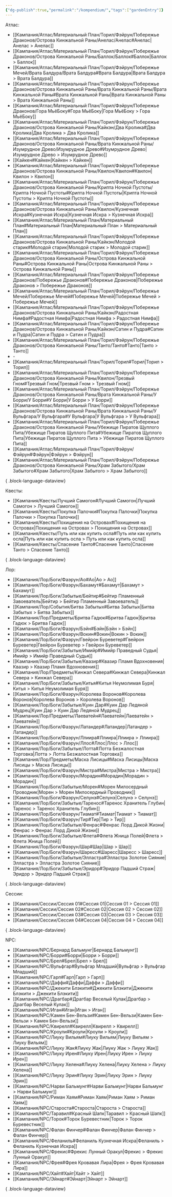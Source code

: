 ```yaml
---
{"dg-publish":true,"permalink":"/kompendium/","tags":["gardenEntry"]}
---
```



Атлас:
- [[Кампания/Атлас/Материальный План/Торил/Фэйрун/Побережье Драконов/Острова Кинжальной Раны/Анелас/Анелас#Анелас\|Анелас > Анелас]]
- [[Кампания/Атлас/Материальный План/Торил/Фэйрун/Побережье Драконов/Острова Кинжальной Раны/Баллок/Баллок#Баллок\|Баллок > Баллок]]
- [[Кампания/Атлас/Материальный План/Торил/Фэйрун/Побережье Мечей/Врата Балдура/Врата Балдура#Врата Балдура\|Врата Балдура > Врата Балдура]]
- [[Кампания/Атлас/Материальный План/Торил/Фэйрун/Побережье Драконов/Острова Кинжальной Раны/Врата Кинжальной Раны/Врата Кинжальной Раны#Врата Кинжальной Раны\|Врата Кинжальной Раны > Врата Кинжальной Раны]]
- [[Кампания/Атлас/Материальный План/Торил/Фэйрун/Побережье Драконов/Гора МьёБоку#Гора МьёБоку\|Гора МьёБоку > Гора МьёБоку]]
- [[Кампания/Атлас/Материальный План/Торил/Фэйрун/Побережье Драконов/Острова Кинжальной Раны/Кайкэн/Два Кролика#Два Кролика\|Два Кролика > Два Кролика]]
- [[Кампания/Атлас/Материальный План/Торил/Фэйрун/Побережье Драконов/Острова Кинжальной Раны/Врата Кинжальной Раны/Изумрудное Древо/Изумрудное Древо#Изумрудное Древо\|Изумрудное Древо > Изумрудное Древо]]
- [[Кайкен#Кайкен\|Кайкен > Кайкен]]
- [[Кампания/Атлас/Материальный План/Торил/Фэйрун/Побережье Драконов/Острова Кинжальной Раны/Квилон/Квилон#Квилон\|Квилон > Квилон]]
- [[Кампания/Атлас/Материальный План/Торил/Фэйрун/Побережье Драконов/Острова Кинжальной Раны/Крипта Ночной Пустоты/Крипта Ночной Пустоты#Крипта Ночной Пустоты\|Крипта Ночной Пустоты > Крипта Ночной Пустоты]]
- [[Кампания/Атлас/Материальный План/Торил/Фэйрун/Побережье Драконов/Острова Кинжальной Раны/Квилон/Кузнечная Искра#Кузнечная Искра\|Кузнечная Искра > Кузнечная Искра]]
- [[Кампания/Атлас/Материальный План/Материальный План#Материальный План\|Материальный План > Материальный План]]
- [[Кампания/Атлас/Материальный План/Торил/Фэйрун/Побережье Драконов/Острова Кинжальной Раны/Кайкэн/Молодой старик#Молодой старик\|Молодой старик > Молодой старик]]
- [[Кампания/Атлас/Материальный План/Торил/Фэйрун/Побережье Драконов/Острова Кинжальной Раны/Острова Кинжальной Раны#Острова Кинжальной Раны\|Острова Кинжальной Раны > Острова Кинжальной Раны]]
- [[Кампания/Атлас/Материальный План/Торил/Фэйрун/Побережье Драконов/Побережье Драконов#Побережье Драконов\|Побережье Драконов > Побережье Драконов]]
- [[Кампания/Атлас/Материальный План/Торил/Фэйрун/Побережье Мечей/Побережье Мечей#Побережье Мечей\|Побережье Мечей > Побережье Мечей]]
- [[Кампания/Атлас/Материальный План/Торил/Фэйрун/Побережье Драконов/Острова Кинжальной Раны/Кайкэн/Радостная Нимфа#Радостная Нимфа\|Радостная Нимфа > Радостная Нимфа]]
- [[Кампания/Атлас/Материальный План/Торил/Фэйрун/Побережье Драконов/Острова Кинжальной Раны/Кайкэн/Сатин и Пудра#Сатин и Пудра\|Сатин и Пудра > Сатин и Пудра]]
- [[Кампания/Атлас/Материальный План/Торил/Фэйрун/Побережье Драконов/Острова Кинжальной Раны/Танто/Танто#Танто\|Танто > Танто]]
- \-
- [[Кампания/Атлас/Материальный План/Торил/Торил#Торил\|Торил > Торил]]
- [[Кампания/Атлас/Материальный План/Торил/Фэйрун/Побережье Драконов/Острова Кинжальной Раны/Квилон/Трезвый Гном#Трезвый Гном\|Трезвый Гном > Трезвый Гном]]
- [[Кампания/Атлас/Материальный План/Торил/Фэйрун/Побережье Драконов/Острова Кинжальной Раны/Врата Кинжальной Раны/У Борри/У Борри#У Борри\|У Борри > У Борри]]
- [[Кампания/Атлас/Материальный План/Торил/Фэйрун/Побережье Драконов/Острова Кинжальной Раны/Врата Кинжальной Раны/У Вульфгара/У Вульфгара#У Вульфгара\|У Вульфгара > У Вульфгара]]
- [[Кампания/Атлас/Материальный План/Торил/Фэйрун/Побережье Драконов/Острова Кинжальной Раны/Убежище Пиратов Щуплого Пита/Убежище Пиратов Щуплого Пита#Убежище Пиратов Щуплого Пита\|Убежище Пиратов Щуплого Пита > Убежище Пиратов Щуплого Пита]]
- [[Кампания/Атлас/Материальный План/Торил/Фэйрун/Фэйрун#Фэйрун\|Фэйрун > Фэйрун]]
- [[Кампания/Атлас/Материальный План/Торил/Фэйрун/Побережье Драконов/Острова Кинжальной Раны/Храм Забытого/Храм Забытого#Храм Забытого\|Храм Забытого > Храм Забытого]]

{ .block-language-dataview}

Квесты:
- [[Кампания/Квесты/Лучший Самогон#Лучший Самогон\|Лучший Самогон > Лучший Самогон]]
- [[Кампания/Квесты/Покупка Палочки#Покупка Палочки\|Покупка Палочки > Покупка Палочки]]
- [[Кампания/Квесты/Похищения на Островах#Похищения на Островах\|Похищения на Островах > Похищения на Островах]]
- [[Кампания/Квесты/Путь или как купить осла#Путь или как купить осла\|Путь или как купить осла > Путь или как купить осла]]
- [[Кампания/Квесты/Спасение Танто#Спасение Танто\|Спасение Танто > Спасение Танто]]

{ .block-language-dataview}

Лор:
- [[Кампания/Лор/Боги/Фаэрун/Ао#Ао\|Ао > Ао]]
- [[Кампания/Лор/Боги/Фаэрун/Бахамут#Бахамут\|Бахамут > Бахамут]]
- [[Кампания/Лор/Боги/Забытые/Бейтир#Бейтир Пламенный Завоеватель\|Бейтир > Бейтир Пламенный Завоеватель]]
- [[Кампания/Лор/События/Битва Забытых#Битва Забытых\|Битва Забытых > Битва Забытых]]
- [[Кампания/Лор/Предметы/Бритва Гадюк#Бритва Гадюк\|Бритва Гадюк > Бритва Гадюк]]
- [[Кампания/Лор/Боги/Фаэрун/Бэйн#Бэйн\|Бэйн > Бэйн]]
- [[Кампания/Лор/Боги/Фаэрун/Вокин#Вокин\|Вокин > Вокин]]
- [[Кампания/Лор/Боги/Фаэрун/Гвейрон Буреветер#Гвейрон Буреветер\|Гвейрон Буреветер > Гвейрон Буреветер]]
- [[Кампания/Лор/Боги/Забытые/Имийр#Имийр Праведный Судья\|Имийр > Имийр Праведный Судья]]
- [[Кампания/Лор/Боги/Забытые/Квазир#Квазир Пламя Вдохновения\|Квазир > Квазир Пламя Вдохновения]]
- [[Кампания/Лор/Предметы/Кинжал Севера#Кинжал Севера\|Кинжал Севера > Кинжал Севера]]
- [[Кампания/Лор/Боги/Забытые/Китья#Китья Неумолимая Буря\|Китья > Китья Неумолимая Буря]]
- [[Кампания/Лор/Боги/Фаэрун/Королева Воронов#Королева Воронов\|Королева Воронов > Королева Воронов]]
- [[Кампания/Лор/Боги/Забытые/Куин Дар#Куин Дар Ледяной Мудрец\|Куин Дар > Куин Дар Ледяной Мудрец]]
- [[Кампания/Лор/Предметы/Лаеватейн#Лаеватейн\|Лаеватейн > Лаеватейн]]
- [[Кампания/Лор/Боги/Фаэрун/Латандер#Латандер\|Латандер > Латандер]]
- [[Кампания/Лор/Боги/Фаэрун/Ллиира#Ллиира\|Ллиира > Ллиира]]
- [[Кампания/Лор/Боги/Фаэрун/Ллос#Ллос\|Ллос > Ллос]]
- [[Кампания/Лор/Боги/Забытые/Лотта#Лотта Безжалостная Торговка\|Лотта > Лотта Безжалостная Торговка]]
- [[Кампания/Лор/Предметы/Маска Лисицы#Маска Лисицы\|Маска Лисицы > Маска Лисицы]]
- [[Кампания/Лор/Боги/Фаэрун/Мистра#Мистра\|Мистра > Мистра]]
- [[Кампания/Лор/Боги/Фаэрун/Морадин#Морадин\|Морадин > Морадин]]
- [[Кампания/Лор/Боги/Забытые/Морен#Морен Милосердный Проводник\|Морен > Морен Милосердный Проводник]]
- [[Кампания/Лор/Боги/Фаэрун/Селунэ#Селунэ\|Селунэ > Селунэ]]
- [[Кампания/Лор/Боги/Забытые/Таренос#Таренос Хранитель Глубин\|Таренос > Таренос Хранитель Глубин]]
- [[Кампания/Лор/Боги/Фаэрун/Тиамат#Тиамат\|Тиамат > Тиамат]]
- [[Кампания/Лор/Боги/Фаэрун/Тир#Тир\|Тир > Тир]]
- [[Кампания/Лор/Боги/Забытые/Фенрас#Фенрас Лорд Дикой Жизни\|Фенрас > Фенрас Лорд Дикой Жизни]]
- [[Кампания/Лор/Боги/Забытые/Флета#Флета Жница Полей\|Флета > Флета Жница Полей]]
- [[Кампания/Лор/Боги/Фаэрун/Шар#Шар\|Шар > Шар]]
- [[Кампания/Лор/Боги/Фаэрун/Шаресс#Шаресс\|Шаресс > Шаресс]]
- [[Кампания/Лор/Боги/Забытые/Элластра#Элластра Золотое Сияние\|Элластра > Элластра Золотое Сияние]]
- [[Кампания/Лор/Боги/Забытые/Эридор#Эридор Падший Страж\|Эридор > Эридор Падший Страж]]

{ .block-language-dataview}

Сессии:
- [[Кампания/Сессии/Сессия 01#Сессия 01\|Сессия 01 > Сессия 01]]
- [[Кампания/Сессии/Сессия 02#Сессия 02\|Сессия 02 > Сессия 02]]
- [[Кампания/Сессии/Сессия 03#Сессия 03\|Сессия 03 > Сессия 03]]
- [[Кампания/Сессии/Сессия 04#Сессия 04\|Сессия 04 > Сессия 04]]

{ .block-language-dataview}

NPC:
- [[Кампания/NPC/Бернард Бальмунг\|Бернард Бальмунг]]
- [[Кампания/NPC/Борри#Борри\|Борри > Борри]]
- [[Кампания/NPC/Брел#Брел\|Брел > Брел]]
- [[Кампания/NPC/Вульфгар#Вульфгар Младший\|Вульфгар > Вульфгар Младший]]
- [[Кампания/NPC/Гарп#Гарп\|Гарп > Гарп]]
- [[Кампания/NPC/Даффи#Даффи\|Даффи > Даффи]]
- [[Кампания/NPC/Джекити Блэкити#Джекити Блэкити\|Джекити Блэкити > Джекити Блэкити]]
- [[Кампания/NPC/Драгбар#Драгбар Веселый Кулак\|Драгбар > Драгбар Веселый Кулак]]
- [[Кампания/NPC/Иган#Иган\|Иган > Иган]]
- [[Кампания/NPC/Камен Бен-Вельзи#Камен Бен-Вельзи\|Камен Бен-Вельзи > Камен Бен-Вельзи]]
- [[Кампания/NPC/Квирелл#Квирелл\|Квирелл > Квирелл]]
- [[Кампания/NPC/Кроули#Кроули\|Кроули > Кроули]]
- [[Кампания/NPC/Лиуку Вильям#Лиуку Вильям\|Лиуку Вильям > Лиуку Вильям]]
- [[Кампания/NPC/Лиуку Жак#Лиуку Жак\|Лиуку Жак > Лиуку Жак]]
- [[Кампания/NPC/Лиуку Ирен#Лиуку Ирен\|Лиуку Ирен > Лиуку Ирен]]
- [[Кампания/NPC/Лиуку Хелена#Лиуку Хелена\|Лиуку Хелена > Лиуку Хелена]]
- [[Кампания/NPC/Лиуку Эрин#Лиуку Эрин\|Лиуку Эрин > Лиуку Эрин]]
- [[Кампания/NPC/Нарви Бальмунг#Нарви Бальмунг\|Нарви Бальмунг > Нарви Бальмунг]]
- [[Кампания/NPC/Риман Хаям#Риман Хаям\|Риман Хаям > Риман Хаям]]
- [[Кампания/NPC/Староста#Староста\|Староста > Староста]]
- [[Кампания/NPC/Таравил#Красный Шапк\|Таравил > Красный Шапк]]
- [[Кампания/NPC/Торок#Торок Буревестник\|Торок > Торок Буревестник]]
- [[Кампания/NPC/Фалан Финчер#Фалан Финчер\|Фалан Финчер > Фалан Финчер]]
- [[Кампания/NPC/Феланиль#Феланиль Кузнечная Искра\|Феланиль > Феланиль Кузнечная Искра]]
- [[Кампания/NPC/Фрекис#Фрекис Лунный Оракул\|Фрекис > Фрекис Лунный Оракул]]
- [[Кампания/NPC/Фрея#Фрея Кровавая Лира\|Фрея > Фрея Кровавая Лира]]
- [[Кампания/NPC/Хайт#Хайт\|Хайт > Хайт]]
- [[Кампания/NPC/Эйнарт#Эйнарт\|Эйнарт > Эйнарт]]

{ .block-language-dataview}